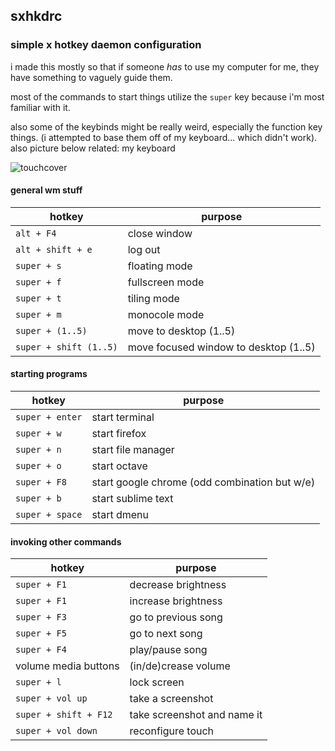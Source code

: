 ## sxhkdrc

### simple x hotkey daemon configuration

i made this mostly so that if someone *has* to use my computer for me, they have something to vaguely guide them.

most of the commands to start things utilize the `super` key because i'm most familiar with it.

also some of the keybinds might be really weird, especially the function key things. (i attempted to base them off of my keyboard... which didn't work). also picture below related: my keyboard

![touchcover](http://www.digitalwish.com/prod_images/MSS-TypeC-2_s1_full.jpg)

#### general wm stuff

| hotkey			| purpose			|
|-------------------|-------------------|
| `alt + F4`		| close window		|
| `alt + shift + e` | log out			|
| `super + s`		| floating mode		|
| `super + f`		| fullscreen mode	|
| `super + t`		| tiling mode		|
| `super + m`		| monocole mode		|
| `super + (1..5)`	| move to desktop (1..5)|
| `super + shift (1..5)`| move focused window to desktop (1..5)|

#### starting programs

| hotkey			| purpose			|
|-------------------|-------------------|
| `super + enter`	| start terminal	|
| `super + w`		| start firefox		|
| `super + n`		| start file manager|
| `super + o`		| start octave		|
| `super + F8`		| start google chrome (odd combination but w/e)|
| `super + b`		| start sublime text|
| `super + space`	| start dmenu		|

#### invoking other commands

| hotkey			| purpose				|
|-------------------|-----------------------|
| `super + F1`		| decrease brightness	|
| `super + F1`		| increase brightness	|
| `super + F3`		| go to previous song	|
| `super + F5`		| go to next song		|
| `super + F4`		| play/pause song		|
| volume media buttons | (in/de)crease volume |
| `super + l`		| lock screen			|
| `super + vol up`	| take a screenshot		|
| `super + shift + F12` | take screenshot and name it |
| `super + vol down`| reconfigure touch		|
